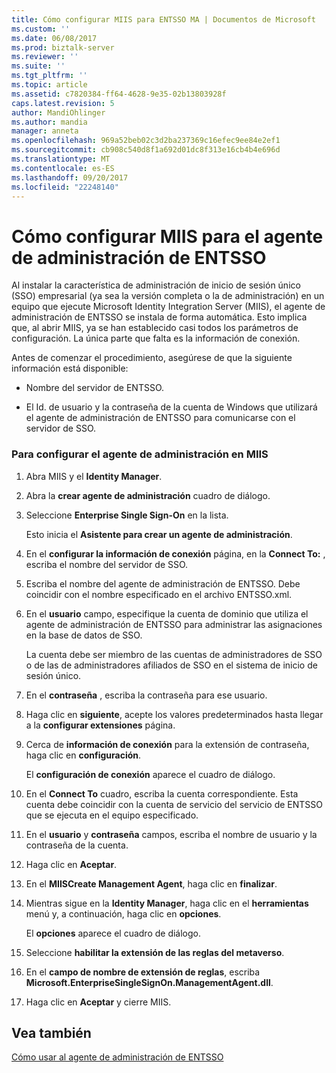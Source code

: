 ```yaml
---
title: Cómo configurar MIIS para ENTSSO MA | Documentos de Microsoft
ms.custom: ''
ms.date: 06/08/2017
ms.prod: biztalk-server
ms.reviewer: ''
ms.suite: ''
ms.tgt_pltfrm: ''
ms.topic: article
ms.assetid: c7820384-ff64-4628-9e35-02b13803928f
caps.latest.revision: 5
author: MandiOhlinger
ms.author: mandia
manager: anneta
ms.openlocfilehash: 969a52beb02c3d2ba237369c16efec9ee84e2ef1
ms.sourcegitcommit: cb908c540d8f1a692d01dc8f313e16cb4b4e696d
ms.translationtype: MT
ms.contentlocale: es-ES
ms.lasthandoff: 09/20/2017
ms.locfileid: "22248140"
---
```

# <a name="how-to-configure-miis-for-entsso-ma"></a>Cómo configurar MIIS para el agente de administración de ENTSSO
Al instalar la característica de administración de inicio de sesión único (SSO) empresarial (ya sea la versión completa o la de administración) en un equipo que ejecute Microsoft Identity Integration Server (MIIS), el agente de administración de ENTSSO se instala de forma automática. Esto implica que, al abrir MIIS, ya se han establecido casi todos los parámetros de configuración. La única parte que falta es la información de conexión.  
  
 Antes de comenzar el procedimiento, asegúrese de que la siguiente información está disponible:  
  
-   Nombre del servidor de ENTSSO.  
  
-   El Id. de usuario y la contraseña de la cuenta de Windows que utilizará el agente de administración de ENTSSO para comunicarse con el servidor de SSO.  
  
### <a name="to-configure-the-management-agent-within-miis"></a>Para configurar el agente de administración en MIIS  
  
1.  Abra MIIS y el **Identity Manager**.  
  
2.  Abra la **crear agente de administración** cuadro de diálogo.  
  
3.  Seleccione **Enterprise Single Sign-On** en la lista.  
  
     Esto inicia el **Asistente para crear un agente de administración**.  
  
4.  En el **configurar la información de conexión** página, en la **Connect To:** , escriba el nombre del servidor de SSO.  
  
5.  Escriba el nombre del agente de administración de ENTSSO. Debe coincidir con el nombre especificado en el archivo ENTSSO.xml.  
  
6.  En el **usuario** campo, especifique la cuenta de dominio que utiliza el agente de administración de ENTSSO para administrar las asignaciones en la base de datos de SSO.  
  
     La cuenta debe ser miembro de las cuentas de administradores de SSO o de las de administradores afiliados de SSO en el sistema de inicio de sesión único.  
  
7.  En el **contraseña** , escriba la contraseña para ese usuario.  
  
8.  Haga clic en **siguiente**, acepte los valores predeterminados hasta llegar a la **configurar extensiones** página.  
  
9. Cerca de **información de conexión** para la extensión de contraseña, haga clic en **configuración**.  
  
     El **configuración de conexión** aparece el cuadro de diálogo.  
  
10. En el **Connect To** cuadro, escriba la cuenta correspondiente. Esta cuenta debe coincidir con la cuenta de servicio del servicio de ENTSSO que se ejecuta en el equipo especificado.  
  
11. En el **usuario** y **contraseña** campos, escriba el nombre de usuario y la contraseña de la cuenta.  
  
12. Haga clic en **Aceptar**.  
  
13. En el **MIISCreate Management Agent**, haga clic en **finalizar**.  
  
14. Mientras sigue en la **Identity Manager**, haga clic en el **herramientas** menú y, a continuación, haga clic en **opciones**.  
  
     El **opciones** aparece el cuadro de diálogo.  
  
15. Seleccione **habilitar la extensión de las reglas del metaverso**.  
  
16. En el **campo de nombre de extensión de reglas**, escriba **Microsoft.EnterpriseSingleSignOn.ManagementAgent.dll**.  
  
17. Haga clic en **Aceptar** y cierre MIIS.  
  
## <a name="see-also"></a>Vea también  
 [Cómo usar al agente de administración de ENTSSO](../core/how-to-use-the-entsso-management-agent.md)